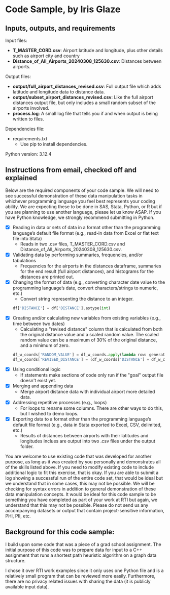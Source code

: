 # Code Sample, by Iris Glaze

## Inputs, outputs, and requirements
Input files:
- **T_MASTER_CORD.csv**: Airport latitude and longitude, plus other details such as airport city and country
- **Distance_of_All_Airports_20240308_125630.csv**: Distances between airports.

Output files:
- **output/full_airport_distances_revised.csv**: Full output file which adds latitude and longitude data to distance data.
- **output/subset_airport_distances_revised.csv**: Like the full airport distances output file, but only includes a small random subset of the airports involved.
- **process.log**: A small log file that tells you if and when output is being written to files.

Dependencies file:
- requirements.txt
  - Use pip to install dependencies.

Python version: 3.12.4

## Instructions from email, checked off and explained
Below are the required components of your code sample. We will need to see successful demonstration of these data manipulation tasks in whichever programming language you feel best represents your coding ability. We are expecting these to be done in SAS, Stata, Python, or R but if you are planning to use another language, please let us know ASAP. If you have Python knowledge, we strongly recommend submitting in Python.
 
- [x] Reading in data or sets of data in a format other than the programming language’s default file format (e.g., read-in data from Excel or flat text file into Stata)
  - Reads in two .csv files, T_MASTER_CORD.csv and Distance_of_All_Airports_20240308_125630.csv.
- [x] Validating data by performing summaries, frequencies, and/or tabulations 
  - Frequencies for the airports in the distances dataframe, summaries for the end result (full airport distances), and histograms for the distances are printed out.
- [x] Changing the format of data (e.g., converting character date value to the programming language’s date, convert characters/strings to numeric, etc.) 
  - Convert string representing the distance to an integer.
  ```python
  df['DISTANCE'] = df['DISTANCE'].astype(int)
  ```
- [x] Creating and/or calculating new variables from existing variables (e.g., time between two dates) 
  - Calculating a "revised distance" column that is calculated from both the original distance value and a scaled random value. 
    The scaled random value can be a maximum of 30% of the original distance, and a minimum of zero.
  ```python
  df_w_coords['RANDOM_VALUE'] = df_w_coords.apply(lambda row: generate_random_based_on_value(row, 'DISTANCE', 0.3), axis=1).astype(int)
  df_w_coords['REVISED_DISTANCE'] = (df_w_coords['DISTANCE'] + df_w_coords['RANDOM_VALUE']).clip(lower=0).astype(int)
  ```
- [x] Using conditional logic 
  - If statements make sections of code only run if the "goal" output file doesn't exist yet.
- [x] Merging and appending data  
  - Merge airport distance data with individual airport more detailed data.
- [x] Addressing repetitive processes (e.g., loops)
  - For loops to rename some columns. There are other ways to do this, but I wished to demo loops.
- [x] Exporting data to a format other than the programming language’s default file format (e.g., data in Stata exported to Excel, CSV, delimited, etc.) 
  - Results of distances between airports with their latitudes and longitudes inclues are output into two .csv files under the output folder. 

You are welcome to use existing code that was developed for another purpose, as long as it was created by you personally and demonstrates all of the skills listed above. If you need to modify existing code to include additional logic to fit this exercise, that is okay. If you are able to submit a log showing a successful run of the entire code set, that would be ideal but we understand that in some cases, this may not be possible. We will be checking for syntax errors in addition to general demonstration of these data manipulation concepts. It would be ideal for this code sample to be something you have completed as part of your work at RTI but again, we understand that this may not be possible. Please do not send us any accompanying datasets or output that contain project-sensitive information, PHI, PII, etc.

## Background for this code sample:
I build upon some code that was a piece of a grad school assignment.
The initial purpose of this code was to prepare data for input to a C++ assignment that runs a shortest path heuristic algorithm on a graph data structure.

I chose it over RTI work examples since it only uses one Python file and is a relatively small program that can be reviewed more easily.
Furthermore, there are no privacy related issues with sharing the data (it is publicly available input data).
